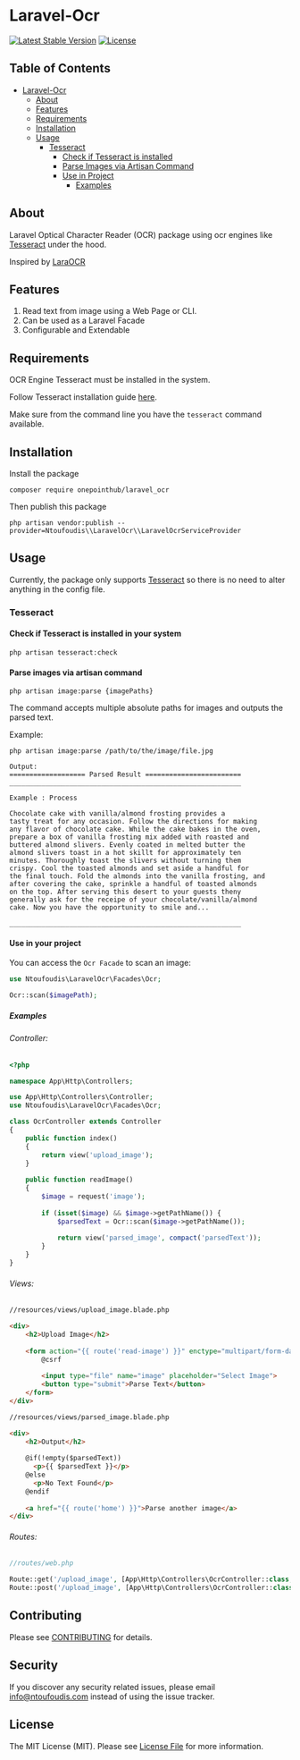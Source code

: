 # Laravel-Ocr
[![Latest Stable Version](https://poser.pugx.org/onepointhub/laravel_ocr/v)](https://packagist.org/packages/onepointhub/laravel_ocr)
[![License](https://poser.pugx.org/onepointhub/laravel_ocr/license)](https://packagist.org/packages/onepointhub/laravel_ocr)

## Table of Contents
* [Laravel-Ocr](#laravel-ocr)
  * [About](#about)
  * [Features](#features)
  * [Requirements](#requirements)
  * [Installation](#installation)
  * [Usage](#usage)
    * [Tesseract](#tesseract)
      * [Check if Tesseract is installed](#check-if-tesseract-is-installed-in-your-system)
      * [Parse Images via Artisan Command](#parse-images-via-artisan-command)
      * [Use in Project](#use-in-your-project)
        * [Examples](#examples)

## About
Laravel Optical Character Reader (OCR) package using ocr engines like [Tesseract](https://github.com/tesseract-ocr/tesseract) under the hood.

Inspired by [LaraOCR](https://github.com/alimranahmed/LaraOCR/tree/master)

## Features
1. Read text from image using a Web Page or CLI.
2. Can be used as a Laravel Facade
3. Configurable and Extendable

## Requirements
OCR Engine Tesseract must be installed in the system.

Follow Tesseract installation guide [here](https://github.com/tesseract-ocr/tessdoc#compiling-and-installation).

Make sure from the command line you have the `tesseract` command available.

## Installation

Install the package

```shell
composer require onepointhub/laravel_ocr
```

Then publish this package

```shell
php artisan vendor:publish --provider=Ntoufoudis\\LaravelOcr\\LaravelOcrServiceProvider
```

## Usage

Currently, the package only supports [Tesseract](https://github.com/tesseract-ocr/tesseract) so there is no need to alter anything in the config file.

### Tesseract

#### Check if Tesseract is installed in your system
```shell
php artisan tesseract:check
```

#### Parse images via artisan command
```shell
php artisan image:parse {imagePaths}
```

The command accepts multiple absolute paths for images and outputs the parsed text.

Example:

```shell
php artisan image:parse /path/to/the/image/file.jpg

Output:
=================== Parsed Result ========================
__________________________________________________________

Example : Process

Chocolate cake with vanilla/almond frosting provides a
tasty treat for any occasion. Follow the directions for making
any flavor of chocolate cake. While the cake bakes in the oven,
prepare a box of vanilla frosting mix added with roasted and
buttered almond slivers. Evenly coated in melted butter the
almond slivers toast in a hot skillt for approximately ten
minutes. Thoroughly toast the slivers without turning them
crispy. Cool the toasted almonds and set aside a handful for
the final touch. Fold the almonds into the vanilla frosting, and
after covering the cake, sprinkle a handful of toasted almonds
on the top. After serving this desert to your guests theny
generally ask for the receipe of your chocolate/vanilla/almond
cake. Now you have the opportunity to smile and...

__________________________________________________________

```

#### Use in your project
You can access the ```Ocr Facade``` to scan an image:
```php
use Ntoufoudis\LaravelOcr\Facades\Ocr;

Ocr::scan($imagePath);
```

##### Examples
###### Controller:
```php
<?php

namespace App\Http\Controllers;

use App\Http\Controllers\Controller;
use Ntoufoudis\LaravelOcr\Facades\Ocr;

class OcrController extends Controller
{
    public function index()
    {
        return view('upload_image');
    }
    
    public function readImage()
    {
        $image = request('image');
        
        if (isset($image) && $image->getPathName()) {
            $parsedText = Ocr::scan($image->getPathName());
            
            return view('parsed_image', compact('parsedText'));
        }
    }
}
```

###### Views:
```html
//resources/views/upload_image.blade.php

<div>
    <h2>Upload Image</h2>
    
    <form action="{{ route('read-image') }}" enctype="multipart/form-data" method="POST">
        @csrf
    
        <input type="file" name="image" placeholder="Select Image">
        <button type="submit">Parse Text</button>
    </form>
</div>
```

```html
//resources/views/parsed_image.blade.php

<div>
    <h2>Output</h2>
    
    @if(!empty($parsedText))
      <p>{{ $parsedText }}</p>
    @else
      <p>No Text Found</p>
    @endif
    
    <a href="{{ route('home') }}">Parse another image</a>
</div>
```

###### Routes:
```php
//routes/web.php

Route::get('/upload_image', [App\Http\Controllers\OcrController::class, 'index'])->name('home');
Route::post('/upload_image', [App\Http\Controllers\OcrController::class, 'readImage'])->name('read-image');
```

## Contributing
Please see [CONTRIBUTING](CONTRIBUTING.md) for details.

## Security
If you discover any security related issues, please email info@ntoufoudis.com instead of using the issue tracker.

## License
The MIT License (MIT). Please see [License File](LICENSE.md) for more information.
